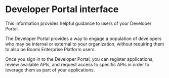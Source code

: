 # Developer Portal interface 

<head>
  <meta name="guidename" content="API Management"/>
  <meta name="context" content="GUID-5ef1d168-cdbf-4f71-b504-f97c93931185"/>
</head>


This information provides helpful guidance to users of your Developer Portal.

The Developer Portal provides a way to engage a population of developers who may be internal or external to your organization, without requiring them to also be Boomi Enterprise Platform users.

Once you sign in to the Developer Portal, you can register applications, review available APIs, and request access to specific APIs in order to leverage them as part of your applications.
